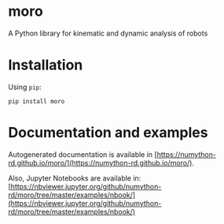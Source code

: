 # moro

A Python library for kinematic and dynamic analysis of robots


# Installation

Using `pip`:

```
pip install moro
```

# Documentation and examples

Autogenerated documentation is available in [https://numython-rd.github.io/moro/](https://numython-rd.github.io/moro/).

Also, Jupyter Notebooks are available in: [https://nbviewer.jupyter.org/github/numython-rd/moro/tree/master/examples/nbook/](https://nbviewer.jupyter.org/github/numython-rd/moro/tree/master/examples/nbook/)
